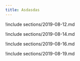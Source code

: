 ```yaml
---
title: Asdasdas
---
```


!include sections/2019-08-12.md

!include sections/2019-08-14.md

!include sections/2019-08-16.md

!include sections/2019-08-19.md

<!--!include sections/2019-08-21.md-->

<!--!include sections/2019-08-23.md-->

<!--!include sections/2019-08-26.md-->

<!--!include sections/2019-08-28.md-->

<!--!include sections/2019-08-30.md-->

<!--!include sections/2019-09-02.md-->

<!--!include sections/2019-09-30.md-->

